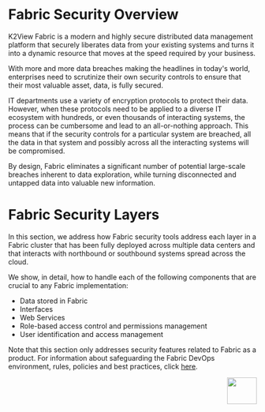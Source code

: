 # **Fabric Security Overview** 



K2View Fabric is a modern and highly secure distributed data management platform that securely liberates data from your existing systems and turns it into a dynamic resource that moves at the speed required by your business.

With more and more data breaches making the headlines in today's world, enterprises need to scrutinize their own security controls to ensure that their most valuable asset, data, is fully secured. 


 IT departments use a variety of encryption protocols to protect their data. However, when these protocols need to be applied to a diverse IT ecosystem with hundreds, or even thousands of interacting systems, the process can be cumbersome and lead to an all-or-nothing approach. This means that if the security controls for a particular system are breached, all the data in that system and possibly across all the interacting systems will be compromised. 

By design, Fabric eliminates a significant number of potential large-scale breaches inherent to data exploration, while turning disconnected and untapped data into valuable new information.



 # **Fabric Security Layers** 

In this section, we address how Fabric security tools address each layer in a Fabric cluster that has been fully deployed across multiple data centers and that interacts with northbound or southbound systems spread across the cloud. 

We  show, in detail, how to handle each of the following components that are crucial to any Fabric implementation: 

- Data stored in Fabric
- Interfaces 
- Web Services
- Role-based access control and permissions management
- User identification and access management 



Note that this section only addresses security features related to Fabric as a product. For information about safeguarding the Fabric DevOps environment, rules, policies and best practices, click [here](/articles/99_fabric_infras/devops/01_fabric_security_overview.md).   



[<img align="right" width="60" height="54" src="/articles/images/Next.png">](/articles/26_fabric_security/02_fabric_entities_design.md) 
